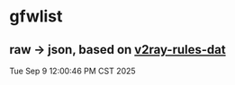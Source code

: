 # gfwlist
## raw -> json, based on [v2ray-rules-dat](https://github.com/Loyalsoldier/v2ray-rules-dat)
Tue Sep  9 12:00:46 PM CST 2025

